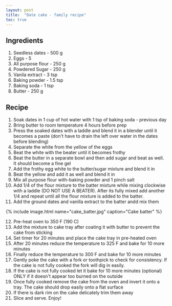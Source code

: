 ```yaml
---
layout: post
title:  "Date cake - family recipe"
toc: true
---
```


## Ingredients
1. Seedless dates - 500 g
2. Eggs - 5
3. All purpose flour - 250 g
4. Powdered Sugar - 250 g
5. Vanila extract - 3 tsp
6. Baking powder - 1.5 tsp
7. Baking soda - 1 tsp
8. Butter - 250 g

## Recipe
1. Soak dates in 1 cup of hot water with 1 tsp of baking soda - previous day
2. Bring butter to room temperature 4 hours before prep
3. Press the soaked dates with a laddle and blend it in a blender until it becomes a paste (don't have to drain the left over water in the dates before blending)
4. Separate the white from the yellow of the eggs
5. Beat the white with the beater until it becomes frothy
6. Beat the butter in a separate bowl and then add sugar and beat as well. It should become a fine gel
7. Add the frothy egg white to the butter/sugar mixture and blend it in
8. Beat the yellow and add it as well and blend it in
9. Mix all purpose flour with-baking powder and 1 pinch salt
10. Add 1/4 of the flour mixture to the batter mixture while mixing clockwise with a laddle (DO NOT USE A BEATER). After its fully mixed add another 1/4 and repeat until all the flour mixture is added to the batter.
11. Add the ground dates and vanilla extract to the batter andd mix them

{% include image.html name="cake_batter.jpg" caption="Cake batter" %}

12. Pre-heat oven to 350 F (190 C)
13. Add the mixture to cake tray after coating it with butter to prevent the cake from sticking
14. Set timer for 20 minutes and place the cake tray in pre-heated oven
15. After 20 minutes reduce the temperature to 325 F and bake for 10 more minutes
16. Finally reduce the temperature to 300 F and bake for 10 more minutes
17. Gently poke the cake with a fork or toothpick to check for consistency. If the cake is not fully cooked the fork will dig in easily.
18. If the cake is not fully cooked let it bake for 10 more minutes (optional) ONLY if it doesn't appear too burned on the outside
19. Once fully cooked remove the cake from the oven and invert it onto a tray. The cake should drop easily onto a flat surface
20. If there is dark rim on the cake delicately trim them away
21. Slice and serve. Enjoy!